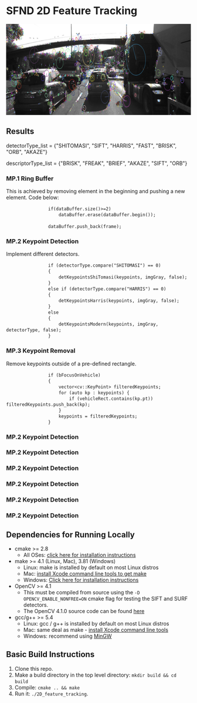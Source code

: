 # SFND 2D Feature Tracking

<img src="images/keypoints.png" width="820" height="248" />

## Results
detectorType_list = {"SHITOMASI", "SIFT", "HARRIS", "FAST", "BRISK", "ORB", "AKAZE"}

descriptorType_list = {"BRISK", "FREAK", "BRIEF", "AKAZE", "SIFT", "ORB"}

### MP.1 Ring Buffer
This is achieved by removing element in the beginning and pushing a new element. Code below:

                    if(dataBuffer.size()>=2)
                        dataBuffer.erase(dataBuffer.begin());

                    dataBuffer.push_back(frame);


### MP.2 Keypoint Detection
Implement different detectors.

                    if (detectorType.compare("SHITOMASI") == 0)
                    {
                        detKeypointsShiTomasi(keypoints, imgGray, false);
                    }
                    else if (detectorType.compare("HARRIS") == 0)
                    {
                        detKeypointsHarris(keypoints, imgGray, false);
                    }
                    else
                    {
                        detKeypointsModern(keypoints, imgGray, detectorType, false);
                    }

### MP.3 Keypoint Removal
Remove keypoints outside of a pre-defined rectangle.

                    if (bFocusOnVehicle)
                    {
                        vector<cv::KeyPoint> filteredKeypoints;
                        for (auto kp : keypoints) {
                            if (vehicleRect.contains(kp.pt)) filteredKeypoints.push_back(kp);
                        }
                        keypoints = filteredKeypoints;
                    }

### MP.2 Keypoint Detection

### MP.2 Keypoint Detection

### MP.2 Keypoint Detection

### MP.2 Keypoint Detection

### MP.2 Keypoint Detection

### MP.2 Keypoint Detection



## Dependencies for Running Locally
* cmake >= 2.8
  * All OSes: [click here for installation instructions](https://cmake.org/install/)
* make >= 4.1 (Linux, Mac), 3.81 (Windows)
  * Linux: make is installed by default on most Linux distros
  * Mac: [install Xcode command line tools to get make](https://developer.apple.com/xcode/features/)
  * Windows: [Click here for installation instructions](http://gnuwin32.sourceforge.net/packages/make.htm)
* OpenCV >= 4.1
  * This must be compiled from source using the `-D OPENCV_ENABLE_NONFREE=ON` cmake flag for testing the SIFT and SURF detectors.
  * The OpenCV 4.1.0 source code can be found [here](https://github.com/opencv/opencv/tree/4.1.0)
* gcc/g++ >= 5.4
  * Linux: gcc / g++ is installed by default on most Linux distros
  * Mac: same deal as make - [install Xcode command line tools](https://developer.apple.com/xcode/features/)
  * Windows: recommend using [MinGW](http://www.mingw.org/)

## Basic Build Instructions

1. Clone this repo.
2. Make a build directory in the top level directory: `mkdir build && cd build`
3. Compile: `cmake .. && make`
4. Run it: `./2D_feature_tracking`.